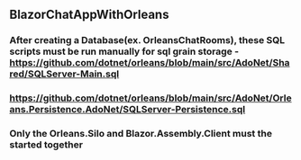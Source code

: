 ##  BlazorChatAppWithOrleans
### After creating a Database(ex. OrleansChatRooms), these SQL scripts must be run manually for sql grain storage -  https://github.com/dotnet/orleans/blob/main/src/AdoNet/Shared/SQLServer-Main.sql
### https://github.com/dotnet/orleans/blob/main/src/AdoNet/Orleans.Persistence.AdoNet/SQLServer-Persistence.sql
### Only the Orleans.Silo and Blazor.Assembly.Client must the started together 
